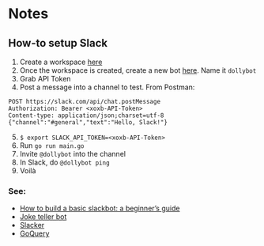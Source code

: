 # Notes

## How-to setup Slack

1. Create a workspace [here](https://slack.com/create)
2. Once the workspace is created, create a new bot [here](https://my.slack.com/services/new/bot). Name it `dollybot`
3. Grab API Token
4. Post a message into a channel to test. From Postman:
```
POST https://slack.com/api/chat.postMessage 
Authorization: Bearer <xoxb-API-Token>
Content-type: application/json;charset=utf-8
{"channel":"#general","text":"Hello, Slack!"}
```
5. `$ export SLACK_API_TOKEN=<xoxb-API-Token>`
5. Run `go run main.go`
6. Invite `@dollybot` into the channel
7. In Slack, do `@dollybot ping`
8. Voilà

### See:

* [How to build a basic slackbot: a beginner’s guide](https://www.freecodecamp.org/news/how-to-build-a-basic-slackbot-a-beginners-guide-6b40507db5c5/)
* [Joke teller bot](https://www.youtube.com/watch?v=nyyXTIL3Hkw)
* [Slacker](https://github.com/shomali11/slacker)
* [GoQuery](https://github.com/PuerkitoBio/goquery)
